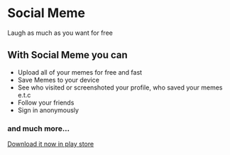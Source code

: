 
# Social Meme
Laugh as much as you want for free

## With Social Meme you can

- Upload all of your memes for free and fast
- Save Memes to your device
- See who visited or screenshoted your profile, who saved your memes e.t.c
- Follow your friends
- Sign in anonymously

### and much more...

[Download it now in play store](https://play.google.com/store/apps/details?id=com.george.socialmeme)
